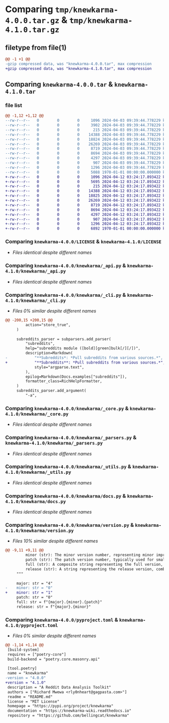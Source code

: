 # Comparing `tmp/knewkarma-4.0.0.tar.gz` & `tmp/knewkarma-4.1.0.tar.gz`

## filetype from file(1)

```diff
@@ -1 +1 @@
-gzip compressed data, was "knewkarma-4.0.0.tar", max compression
+gzip compressed data, was "knewkarma-4.1.0.tar", max compression
```

## Comparing `knewkarma-4.0.0.tar` & `knewkarma-4.1.0.tar`

### file list

```diff
@@ -1,12 +1,12 @@
--rw-r--r--   0        0        0     1096 2024-04-03 09:39:44.778229 knewkarma-4.0.0/LICENSE
--rw-r--r--   0        0        0     3902 2024-04-03 09:39:44.778229 knewkarma-4.0.0/README.md
--rw-r--r--   0        0        0      215 2024-04-03 09:39:44.778229 knewkarma-4.0.0/knewkarma/__init__.py
--rw-r--r--   0        0        0    14388 2024-04-03 09:39:44.778229 knewkarma-4.0.0/knewkarma/_api.py
--rw-r--r--   0        0        0    18824 2024-04-03 09:39:44.778229 knewkarma-4.0.0/knewkarma/_cli.py
--rw-r--r--   0        0        0    26269 2024-04-03 09:39:44.778229 knewkarma-4.0.0/knewkarma/_core.py
--rw-r--r--   0        0        0     8719 2024-04-03 09:39:44.778229 knewkarma-4.0.0/knewkarma/_parsers.py
--rw-r--r--   0        0        0     8694 2024-04-03 09:39:44.778229 knewkarma-4.0.0/knewkarma/_utils.py
--rw-r--r--   0        0        0     4297 2024-04-03 09:39:44.778229 knewkarma-4.0.0/knewkarma/docs.py
--rw-r--r--   0        0        0      907 2024-04-03 09:39:44.778229 knewkarma-4.0.0/knewkarma/version.py
--rw-r--r--   0        0        0     1296 2024-04-03 09:39:44.778229 knewkarma-4.0.0/pyproject.toml
--rw-r--r--   0        0        0     5088 1970-01-01 00:00:00.000000 knewkarma-4.0.0/PKG-INFO
+-rw-r--r--   0        0        0     1096 2024-04-12 03:24:17.893422 knewkarma-4.1.0/LICENSE
+-rw-r--r--   0        0        0     5695 2024-04-12 03:24:17.893422 knewkarma-4.1.0/README.md
+-rw-r--r--   0        0        0      215 2024-04-12 03:24:17.893422 knewkarma-4.1.0/knewkarma/__init__.py
+-rw-r--r--   0        0        0    14388 2024-04-12 03:24:17.893422 knewkarma-4.1.0/knewkarma/_api.py
+-rw-r--r--   0        0        0    18825 2024-04-12 03:24:17.893422 knewkarma-4.1.0/knewkarma/_cli.py
+-rw-r--r--   0        0        0    26269 2024-04-12 03:24:17.893422 knewkarma-4.1.0/knewkarma/_core.py
+-rw-r--r--   0        0        0     8719 2024-04-12 03:24:17.893422 knewkarma-4.1.0/knewkarma/_parsers.py
+-rw-r--r--   0        0        0     8694 2024-04-12 03:24:17.893422 knewkarma-4.1.0/knewkarma/_utils.py
+-rw-r--r--   0        0        0     4297 2024-04-12 03:24:17.893422 knewkarma-4.1.0/knewkarma/docs.py
+-rw-r--r--   0        0        0      907 2024-04-12 03:24:17.893422 knewkarma-4.1.0/knewkarma/version.py
+-rw-r--r--   0        0        0     1296 2024-04-12 03:24:17.893422 knewkarma-4.1.0/pyproject.toml
+-rw-r--r--   0        0        0     6892 1970-01-01 00:00:00.000000 knewkarma-4.1.0/PKG-INFO
```

### Comparing `knewkarma-4.0.0/LICENSE` & `knewkarma-4.1.0/LICENSE`

 * *Files identical despite different names*

### Comparing `knewkarma-4.0.0/knewkarma/_api.py` & `knewkarma-4.1.0/knewkarma/_api.py`

 * *Files identical despite different names*

### Comparing `knewkarma-4.0.0/knewkarma/_cli.py` & `knewkarma-4.1.0/knewkarma/_cli.py`

 * *Files 0% similar despite different names*

```diff
@@ -200,15 +200,15 @@
         action="store_true",
     )
 
     subreddits_parser = subparsers.add_parser(
         "subreddits",
         help="subreddits module ([bold][green]bulk[/][/])",
         description=Markdown(
-            "**Subreddits*: *Pull subreddits from various sources.*",
+            "**Subreddits**: *Pull subreddits from various sources.*",
             style="argparse.text",
         ),
         epilog=Markdown(Docs.examples["subreddits"]),
         formatter_class=RichHelpFormatter,
     )
     subreddits_parser.add_argument(
         "-a",
```

### Comparing `knewkarma-4.0.0/knewkarma/_core.py` & `knewkarma-4.1.0/knewkarma/_core.py`

 * *Files identical despite different names*

### Comparing `knewkarma-4.0.0/knewkarma/_parsers.py` & `knewkarma-4.1.0/knewkarma/_parsers.py`

 * *Files identical despite different names*

### Comparing `knewkarma-4.0.0/knewkarma/_utils.py` & `knewkarma-4.1.0/knewkarma/_utils.py`

 * *Files identical despite different names*

### Comparing `knewkarma-4.0.0/knewkarma/docs.py` & `knewkarma-4.1.0/knewkarma/docs.py`

 * *Files identical despite different names*

### Comparing `knewkarma-4.0.0/knewkarma/version.py` & `knewkarma-4.1.0/knewkarma/version.py`

 * *Files 10% similar despite different names*

```diff
@@ -9,11 +9,11 @@
         minor (str): The minor version number, representing minor improvements and significant fixes.
         patch (str): The patch version number, typically used for small fixes and updates.
         full (str): A composite string representing the full version, combining major, minor, and patch.
         release (str): A string representing the release version, combining only the major and minor numbers.
     """
 
     major: str = "4"
-    minor: str = "0"
+    minor: str = "1"
     patch: str = "0"
     full: str = f"{major}.{minor}.{patch}"
     release: str = f"{major}.{minor}"
```

### Comparing `knewkarma-4.0.0/pyproject.toml` & `knewkarma-4.1.0/pyproject.toml`

 * *Files 0% similar despite different names*

```diff
@@ -1,14 +1,14 @@
 [build-system]
 requires = ["poetry-core"]
 build-backend = "poetry.core.masonry.api"
 
 [tool.poetry]
 name = "knewkarma"
-version = "4.0.0"
+version = "4.1.0"
 description = "A Reddit Data Analysis Toolkit"
 authors = ["Richard Mwewa <rly0nheart@gagpasta.com>"]
 readme = "README.md"
 license = "MIT License"
 homepage = "https://pypi.org/project/knewkarma"
 documentation = "https://knewkarma-wiki.readthedocs.io"
 repository = "https://github.com/bellingcat/knewkarma"
```

